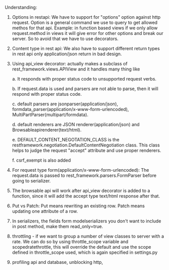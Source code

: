 Understanding: 
1) Options in restapi:
    We have to support for "options" option against http request.
    Option is a general command we use to query to get allowed methos for that api.
    Example: in function based views if we only allow request.method in views it will give error for other options and break our server.
    So to avoid that we have to use decorators.
2) Content type in rest api:
    We also have to support different return types in rest api only application/json return in bad design.

3) Using api_view decorator:
    actually makes a subclass of rest_framework.views.APIView and it handles many thing like
    
    a. It responds with proper status code to unsupported request verbs.
    
    b. If request.data is used and parsers are not able to parse, then it will respond with proper status code.
    
    c. default parsers are jsonparser(application/json), formdata_parser(application/x-www-form-urlencoded), MultiPartParser(multipart/formdata).
    
    d. default renderers are JSON renderer(application/json) and Browsableapirenderer(text/html).
    
    e. DEFAULT_CONTENT_NEGOTATION_CLASS is the restframework.negotiation.DefaultContentNegotiation class.
    This class helps to judge the request "accept" attribute and use proper renderers.
    
    f. csrf_exempt is also added
    
4) For request type form(application/x-www-form-urlencoded):
    The request.data is passed to rest_framework.parsers.FormParser before going to serializer.
    
5) The browsable api will work after api_view decorator is added to a function, since it will
    add the accept type text/html response after that.
    
6) Put vs Patch: Put means rewriting an existing row. Patch means updating one attribute of a row.
7) In serializers, the fields form modelserializers you don't want to include in post method, make them read_only=true.
8) throttling - if we want to group a number of view classes to server with a rate. We can do so by using throttle_scope 
variable and scopedratethrottle, this will override the default and use the scope defined in throttle_scope
used, which is again specified in settings.py

9) profiling api and database, unblocking http,